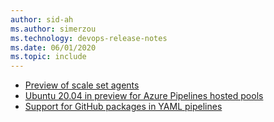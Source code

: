 ```yaml
---
author: sid-ah
ms.author: simerzou
ms.technology: devops-release-notes
ms.date: 06/01/2020
ms.topic: include
---
```


- [Preview of scale set agents](#preview-of-scale-set-agents)
- [Ubuntu 20.04 in preview for Azure Pipelines hosted pools](#ubuntu-2004-in-preview-for-azure-pipelines-hosted-pools)
- [Support for GitHub packages in YAML pipelines](#support-for-github-packages-in-yaml-pipelines)
